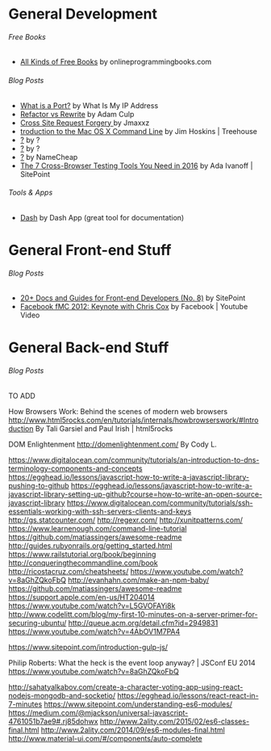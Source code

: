 



# General Development 


###### Free Books


* [All Kinds of Free Books](http://www.onlineprogrammingbooks.com/) by onlineprogrammingbooks.com

###### Blog Posts

* [What is a Port?](http://whatismyipaddress.com/port) by What Is My IP Address
* [Refactor vs Rewrite](http://www.geekyboy.com/archives/547) by Adam Culp
* [Cross Site Request Forgery ](https://www.youtube.com/watch?v=vrjgD0azkCw) by Jmaxxz
* [troduction to the Mac OS X Command Line](http://blog.teamtreehouse.com/introduction-to-the-mac-os-x-command-line) by Jim Hoskins | Treehouse
* [?](http://code.tutsplus.com/tutorials/ssh-what-and-how--net-25138) by ?
* [?](http://code.tutsplus.com/articles/10-terminal-commands-that-will-boost-your-productivity--net-14105) by ?
* [?](https://www.namecheap.com/support/knowledgebase/article.aspx/181/27/how-do-i-upload-my-site) by NameCheap
* [The 7 Cross-Browser Testing Tools You Need in 2016](https://www.sitepoint.com/the-7-cross-browser-testing-tools-you-need-in-2016/) by Ada Ivanoff | SitePoint

###### Tools & Apps
* [Dash](https://kapeli.com/dash) by Dash App (great tool for documentation)



# General Front-end Stuff 

###### Blog Posts
* [20+ Docs and Guides for Front-end Developers (No. 8)](https://www.sitepoint.com/20-docs-guides-front-end-developers-8/) by SitePoint
* [Facebook fMC 2012: Keynote with Chris Cox](https://www.youtube.com/watch?v=R2kkaDMAJmA) by Facebook | Youtube Video



# General Back-end Stuff

###### Blog Posts



TO ADD

How Browsers Work: Behind the scenes of modern web browsers
http://www.html5rocks.com/en/tutorials/internals/howbrowserswork/#Introduction
By Tali Garsiel and Paul Irish | html5rocks

DOM Enlightenment
http://domenlightenment.com/
By Cody L.

https://www.digitalocean.com/community/tutorials/an-introduction-to-dns-terminology-components-and-concepts
https://egghead.io/lessons/javascript-how-to-write-a-javascript-library-pushing-to-github
https://egghead.io/lessons/javascript-how-to-write-a-javascript-library-setting-up-github?course=how-to-write-an-open-source-javascript-library
https://www.digitalocean.com/community/tutorials/ssh-essentials-working-with-ssh-servers-clients-and-keys
http://gs.statcounter.com/
http://regexr.com/
http://xunitpatterns.com/
https://www.learnenough.com/command-line-tutorial
https://github.com/matiassingers/awesome-readme
http://guides.rubyonrails.org/getting_started.html
https://www.railstutorial.org/book/beginning
http://conqueringthecommandline.com/book
http://ricostacruz.com/cheatsheets/
https://www.youtube.com/watch?v=8aGhZQkoFbQ
http://evanhahn.com/make-an-npm-baby/
https://github.com/matiassingers/awesome-readme
https://support.apple.com/en-us/HT204014
https://www.youtube.com/watch?v=L5GVOFAYi8k
http://www.codelitt.com/blog/my-first-10-minutes-on-a-server-primer-for-securing-ubuntu/
http://queue.acm.org/detail.cfm?id=2949831
https://www.youtube.com/watch?v=4AbOV1M7PA4

https://www.sitepoint.com/introduction-gulp-js/

Philip Roberts: What the heck is the event loop anyway? | JSConf EU 2014
https://www.youtube.com/watch?v=8aGhZQkoFbQ




http://sahatyalkabov.com/create-a-character-voting-app-using-react-nodejs-mongodb-and-socketio/
https://egghead.io/lessons/react-react-in-7-minutes
https://www.sitepoint.com/understanding-es6-modules/
https://medium.com/@mjackson/universal-javascript-4761051b7ae9#.rj85dohwx
http://www.2ality.com/2015/02/es6-classes-final.html
http://www.2ality.com/2014/09/es6-modules-final.html
http://www.material-ui.com/#/components/auto-complete
